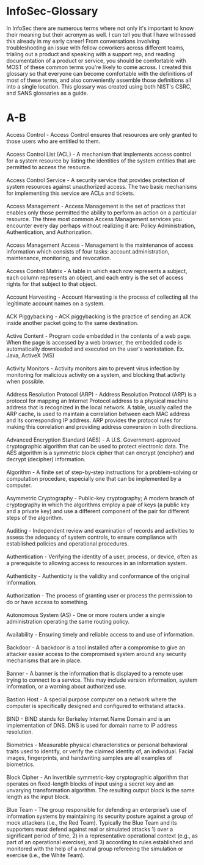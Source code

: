 # InfoSec-Glossary
In InfoSec there are numerous terms where not only it's important to know their meaning but their acronym as well. I can tell you that I have witnessed this already in my early career! From conversations involving troubleshooting an issue with fellow coworkers across different teams, trialing out a product and speaking with a support rep, and reading documentation of a product or service, you should be comfortable with MOST of these common terms you're likely to come across. I created this glossary so that everyone can become comfortable with the definitions of most of these terms, and also conveniently assemble those definitions all into a single location. This glossary was created using both NIST's CSRC, and SANS glossaries as a guide.

# A-B
Access Control - Access Control ensures that resources are only granted to those users who are entitled to them.
<br></br>
Access Control List (ACL) - A mechanism that implements access control for a system resource by listing the identities of the system entities that are permitted to access the resource.<br></br>
Access Control Service - A security service that provides protection of system resources against unauthorized access. The two basic mechanisms for implementing this service are ACLs and tickets.<br></br>
Access Management - Access Management is the set of practices that enables only those permitted the ability to perform an action on a particular resource. The three most common Access Management services you encounter every day perhaps without realizing it are: Policy Administration, Authentication, and Authorization.<br></br>
Access Management Access - Management is the maintenance of access information which consists of four tasks: account administration, maintenance, monitoring, and revocation.<br></br>
Access Control Matrix - A table in which each row represents a subject, each column represents an object, and each entry is the set of access rights for that subject to that object.<br></br>
Account Harvesting - Account Harvesting is the process of collecting all the legitimate account names on a system.<br></br>
ACK Piggybacking - ACK piggybacking is the practice of sending an ACK inside another packet going to the same destination.<br></br>
Active Content - Program code embedded in the contents of a web page. When the page is accessed by a web browser, the embedded code is automatically downloaded and executed on the user's workstation. Ex. Java, ActiveX (MS)<br></br>
Activity Monitors - Activity monitors aim to prevent virus infection by monitoring for malicious activity on a system, and blocking that activity when possible.<br></br>
Address Resolution Protocol (ARP) - Address Resolution Protocol (ARP) is a protocol for mapping an Internet Protocol address to a physical machine address that is recognized in the local network. A table, usually called the ARP cache, is used to maintain a correlation between each MAC address and its corresponding IP address. ARP provides the protocol rules for making this correlation and providing address conversion in both directions.<br></br>
Advanced Encryption Standard (AES) - A U.S. Government-approved cryptographic algorithm that can be used to protect electronic data. The AES algorithm is a symmetric block cipher that can encrypt (encipher) and decrypt (decipher) information.<br></br>
Algorithm - A finite set of step-by-step instructions for a problem-solving or computation procedure, especially one that can be implemented by a computer.<br></br>
Asymmetric Cryptography - Public-key cryptography; A modern branch of cryptography in which the algorithms employ a pair of keys (a public key and a private key) and use a different component of the pair for different steps of the algorithm.<br></br>
Auditing - Independent review and examination of records and activities to assess the adequacy of system controls, to ensure compliance with established policies and operational procedures.<br></br>
Authentication - Verifying the identity of a user, process, or device, often as a prerequisite to allowing access to resources in an information system.<br></br>
Authenticity - Authenticity is the validity and conformance of the original information.<br></br>
Authorization - The process of granting user or process the permission to do or have access to something.<br></br>
Autonomous System (AS) - One or more routers under a single administration operating the same routing policy.<br></br>
Availability - Ensuring timely and reliable access to and use of information.<br></br>
Backdoor - A backdoor is a tool installed after a compromise to give an attacker easier access to the compromised system around any security mechanisms that are in place.<br></br>
Banner - A banner is the information that is displayed to a remote user trying to connect to a service. This may include version information, system information, or a warning about authorized use.<br></br>
Bastion Host - A special purpose computer on a network where the computer is specifically designed and configured to withstand attacks.<br></br>
BIND - BIND stands for Berkeley Internet Name Domain and is an implementation of DNS. DNS is used for domain name to IP address resolution.<br></br>
Biometrics - Measurable physical characteristics or personal behavioral traits used to identify, or verify the claimed identity of, an individual. Facial images, fingerprints, and handwriting samples are all examples of biometrics.<br></br>
Block Cipher - An invertible symmetric-key cryptographic algorithm that operates on fixed-length blocks of input using a secret key and an unvarying transformation algorithm. The resulting output block is the same length as the input block.<br></br>
Blue Team - The group responsible for defending an enterprise’s use of information systems by maintaining its security posture against a group of mock attackers (i.e., the Red Team). Typically the Blue Team and its supporters must defend against real or simulated attacks 1) over a significant period of time, 2) in a representative operational context (e.g., as part of an operational exercise), and 3) according to rules established and monitored with the help of a neutral group refereeing the simulation or exercise (i.e., the White Team).<br></br>




